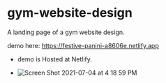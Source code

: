 
# gym-website-design
A landing page of a gym website design.

demo here: https://festive-panini-a8606e.netlify.app
* demo is Hosted at Netlify.

* ![Screen Shot 2021-07-04 at 4 18 59 PM](https://user-images.githubusercontent.com/66163130/124390214-cde92a00-dcea-11eb-82c4-224a8a742eb6.png)
